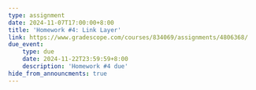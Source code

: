 ```yaml
---
type: assignment
date: 2024-11-07T17:00:00+8:00
title: 'Homework #4: Link Layer'
link: https://www.gradescope.com/courses/834069/assignments/4806368/
due_event: 
    type: due
    date: 2024-11-22T23:59:59+8:00
    description: 'Homework #4 due'
hide_from_announcments: true
---
```

